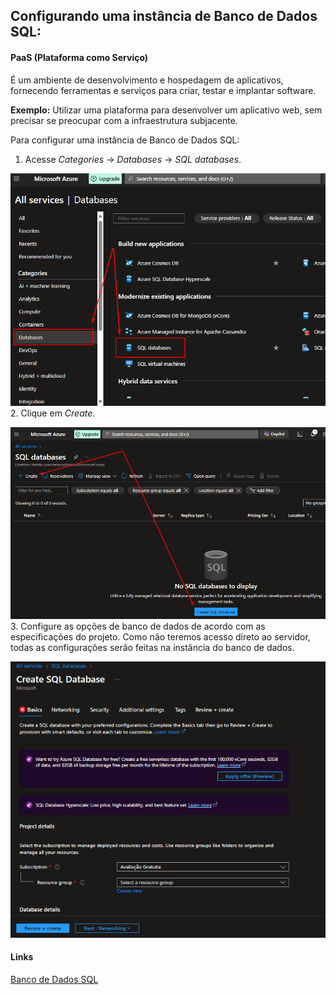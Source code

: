 ## Configurando uma instância de Banco de Dados SQL:

#### PaaS (Plataforma como Serviço)

É um ambiente de desenvolvimento e hospedagem de aplicativos, fornecendo ferramentas e serviços para criar, testar e implantar software.

**Exemplo:** Utilizar uma plataforma para desenvolver um aplicativo web, sem precisar se preocupar com a infraestrutura subjacente.

Para configurar uma instância de Banco de Dados SQL:

1. Acesse _Categories_ -> _Databases_ -> _SQL databases_.

![](../img/azure_essentials/provisioning-database-instance/azure_01.png)  
2. Clique em _Create_.

![](../img/azure_essentials/provisioning-database-instance/azure_02.png)  
3. Configure as opções de banco de dados de acordo com as especificações do projeto. Como não teremos acesso direto ao servidor, todas as configurações serão feitas na instância do banco de dados.

![](../img/azure_essentials/provisioning-database-instance/azure_03.png)  

#### Links

[Banco de Dados SQL](https://learn.microsoft.com/pt-br/azure/azure-sql/database/sql-database-paas-overview?view=azuresql)
